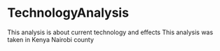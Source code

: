 # TechnologyAnalysis
This analysis is about current technology and effects
This analysis was taken in Kenya Nairobi county
